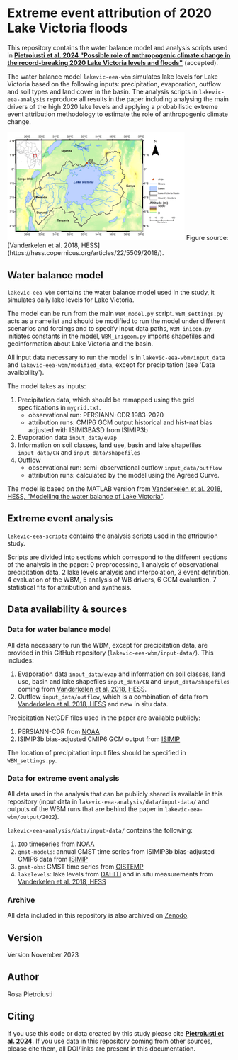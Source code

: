 # Extreme event attribution of 2020 Lake Victoria floods

This repository contains the water balance model and analysis scripts used in [**Pietroiusti et al. 2024 "Possible role of anthropogenic climate change in the record-breaking 2020 Lake Victoria levels and floods"**](https://egusphere.copernicus.org/preprints/2023/egusphere-2023-1827/) (accepted). 

The water balance model `lakevic-eea-wbm` simulates lake levels for Lake Victoria based on the following inputs: precipitation, evaporation, outflow and soil types and land cover in the basin. The analysis scripts in `lakevic-eea-analysis` reproduce all results in the paper including analysing the main drivers of the high 2020 lake levels and applying a probabilistic extreme event attribution methodology to estimate the role of anthropogenic climate change. 

<img src=/lakevic-eea-wbm/input_data/shapefiles/fig01.png alt="drawing" width="400" ALIGN=”center” />
Figure source: [Vanderkelen et al. 2018, HESS](https://hess.copernicus.org/articles/22/5509/2018/).

## Water balance model

`lakevic-eea-wbm` contains the water balance model used in the study, it simulates daily lake levels for Lake Victoria.

The model can be run from the main `WBM_model.py` script. `WBM_settings.py` acts as a namelist and should be modified to run the model under different scenarios and forcings and to specify input data paths, `WBM_inicon.py` initiates constants in the model, `WBM_inigeom.py` imports shapefiles and geoinformation about Lake Victoria and the basin.

All input data necessary to run the model is in `lakevic-eea-wbm/input_data` and `lakevic-eea-wbm/modified_data`, except for precipitation (see 'Data availability'). 

The model takes as inputs:
1. Precipitation data, which should be remapped using the grid specifications in `mygrid.txt`. 
    - observational run: PERSIANN-CDR 1983-2020
    - attribution runs: CMIP6 GCM output historical and hist-nat bias adjusted with ISIMI3BASD from ISIMIP3b
2. Evaporation data `input_data/evap`
3. Information on soil classes, land use, basin and lake shapefiles `input_data/CN` and `input_data/shapefiles`
4. Outflow
    - observational run: semi-observational outflow `input_data/outflow` 
    - attribution runs: calculated by the model using the Agreed Curve.
  
The model is based on the MATLAB version from [Vanderkelen et al. 2018, HESS, "Modelling the water balance of Lake Victoria"](https://hess.copernicus.org/articles/22/5509/2018/).

## Extreme event analysis

`lakevic-eea-scripts` contains the analysis scripts used in the attribution study. 

Scripts are divided into sections which correspond to the different sections of the analysis in the paper: 0 preprocessing, 1 analysis of observational precipitation data, 2 lake levels analysis and interpolation, 3 event definition, 4 evaluation of the WBM, 5 analysis of WB drivers, 6 GCM evaluation, 7 statistical fits for attribution and synthesis. 

## Data availability & sources

### Data for water balance model 

All data necessary to run the WBM, except for precipitation data, are provided in this GitHub repository (`lakevic-eea-wbm/input-data/`). This includes: 
1. Evaporation data `input_data/evap` and information on soil classes, land use, basin and lake shapefiles `input_data/CN` and `input_data/shapefiles` coming from [Vanderkelen et al. 2018, HESS](https://hess.copernicus.org/articles/22/5509/2018/).
2. Outflow `input_data/outflow`, which is a combination of data from [Vanderkelen et al. 2018, HESS](https://hess.copernicus.org/articles/22/5509/2018/) and new in situ data. 

Precipitation NetCDF files used in the paper are available publicly:
1. PERSIANN-CDR from [NOAA](doi:10.7289/V51V5BWQ)
2. ISIMIP3b bias-adjusted CMIP6 GCM output from [ISIMIP](https://doi.org/10.48364/ISIMIP.842396.1)

The location of precipitation input files should be specified in `WBM_settings.py`. 

### Data for extreme event analysis 

All data used in the analysis that can be publicly shared is available in this repository (input data in `lakevic-eea-analysis/data/input-data/` and outputs of the WBM runs that are behind the paper in `lakevic-eea-wbm/output/2022`).

`lakevic-eea-analysis/data/input-data/` contains the following: 
1.	`IOD` timeseries from [NOAA](https://psl.noaa.gov/gcos_wgsp/Timeseries/DMI/)
2.	`gmst-models`: annual GMST time series from ISIMIP3b bias-adjusted CMIP6 data from [ISIMIP](https://doi.org/10.48364/ISIMIP.842396.1)
3.	`gmst-obs`: GMST time series from [GISTEMP](https://data.giss.nasa.gov/gistemp/)
4.	`lakelevels`: lake levels from [DAHITI](https://dahiti.dgfi.tum.de/en/products/water-level-altimetry/) and in situ measurements from [Vanderkelen et al. 2018, HESS](https://hess.copernicus.org/articles/22/5509/2018/)

### Archive

All data included in this repository is also archived on  [Zenodo](https://zenodo.org/record/8233523).

## Version
Version November 2023

## Author
Rosa Pietroiusti

## Citing  
If you use this code or data created by this study please cite [**Pietroiusti et al. 2024**](https://egusphere.copernicus.org/preprints/2023/egusphere-2023-1827/). If you use data in this repository coming from other sources, please cite them, all DOI/links are present in this documentation. 
